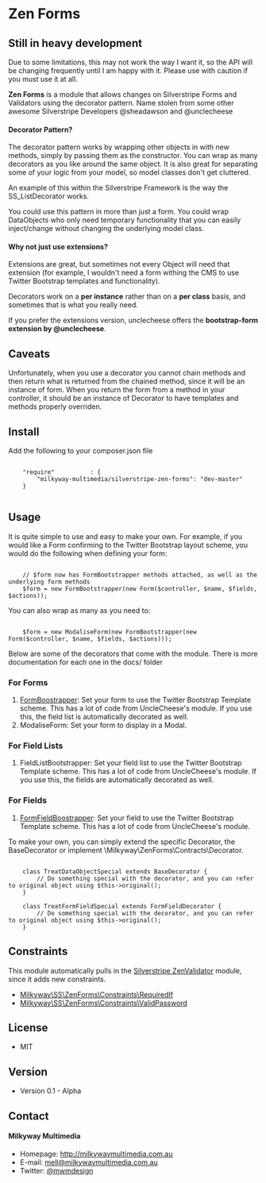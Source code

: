 Zen Forms
=========

## Still in heavy development
Due to some limitations, this may not work the way I want it, so the API will be changing frequently until I am happy with it. Please use with caution if you must use it at all.

**Zen Forms** is a module that allows changes on Silverstripe Forms and Validators using the decorator pattern. Name stolen from some other awesome Silverstripe Developers @sheadawson and @unclecheese

#### Decorator Pattern?
The decorator pattern works by wrapping other objects in with new methods, simply by passing them as the constructor. You can wrap as many decorators as you like around the same object. It is also great for separating some of your logic from your model, so model classes don't get cluttered.

An example of this within the Silverstripe Framework is the way the SS_ListDecorator works.

You could use this pattern in more than just a form. You could wrap DataObjects who only need temporary functionality that you can easily inject/change without changing the underlying model class.

#### Why not just use extensions?
Extensions are great, but sometimes not every Object will need that extension (for example, I wouldn't need a form withing the CMS to use Twitter Bootstrap templates and functionality).

Decorators work on a **per instance** rather than on a **per class** basis, and sometimes that is what you really need.

If you prefer the extensions version, unclecheese offers the **bootstrap-form extension by @unclecheese**.

## Caveats
Unfortunately, when you use a decorator you cannot chain methods and then return what is returned from the chained method, since it will be an instance of form. When you return the form from a method in your controller, it should be an instance of Decorator to have templates and methods properly overriden.

## Install
Add the following to your composer.json file
```

    "require"          : {
		"milkyway-multimedia/silverstripe-zen-forms": "dev-master"
	}
	
```

## Usage
It is quite simple to use and easy to make your own. For example, if you would like a Form confirming to the Twitter Bootstrap layout scheme, you would do the following when defining your form:

```

    // $form now has FormBootstrapper methods attached, as well as the underlying form methods
    $form = new FormBootstrapper(new Form($controller, $name, $fields, $actions));

```

You can also wrap as many as you need to:

```

    $form = new ModaliseForm(new FormBootstrapper(new Form($controller, $name, $fields, $actions)));

```

Below are some of the decorators that come with the module. There is more documentation for each one in the docs/ folder

### For Forms
1. [FormBoostrapper](docs/en/FormBoostrapper.md): Set your form to use the Twitter Bootstrap Template scheme. This has a lot of code from UncleCheese's module. If you use this, the field list is automatically decorated as well.
2. ModaliseForm: Set your form to display in a Modal.

### For Field Lists
1. FieldListBootstrapper: Set your field list to use the Twitter Bootstrap Template scheme. This has a lot of code from UncleCheese's module. If you use this, the fields are automatically decorated as well.

### For Fields
1. [FormFieldBoostrapper](docs/en/FormFieldBoostrapper.md): Set your field to use the Twitter Bootstrap Template scheme. This has a lot of code from UncleCheese's module.

To make your own, you can simply extend the specific Decorator, the BaseDecorator or implement \Milkyway\ZenForms\Contracts\Decorator.

```

    class TreatDataObjectSpecial extends BaseDecorator {
        // Do something special with the decorator, and you can refer to original object using $this->original();
    }

    class TreatFormFieldSpecial extends FormFieldDecorator {
        // Do something special with the decorator, and you can refer to original object using $this->original();
    }

```

## Constraints
This module automatically pulls in the [Silverstripe ZenValidator](https://github.com/sheadawson/silverstripe-zenvalidator) module, since it adds new constraints.

* [Milkyway\SS\ZenForms\Constraints\RequiredIf](docs/en/constraints/RequiredIf.md)
* [Milkyway\SS\ZenForms\Constraints\ValidPassword](docs/en/constraints/ValidPassword.md)

## License 
* MIT

## Version 
* Version 0.1 - Alpha

## Contact
#### Milkyway Multimedia
* Homepage: http://milkywaymultimedia.com.au
* E-mail: mell@milkywaymultimedia.com.au
* Twitter: [@mwmdesign](https://twitter.com/mwmdesign "mwmdesign on twitter")